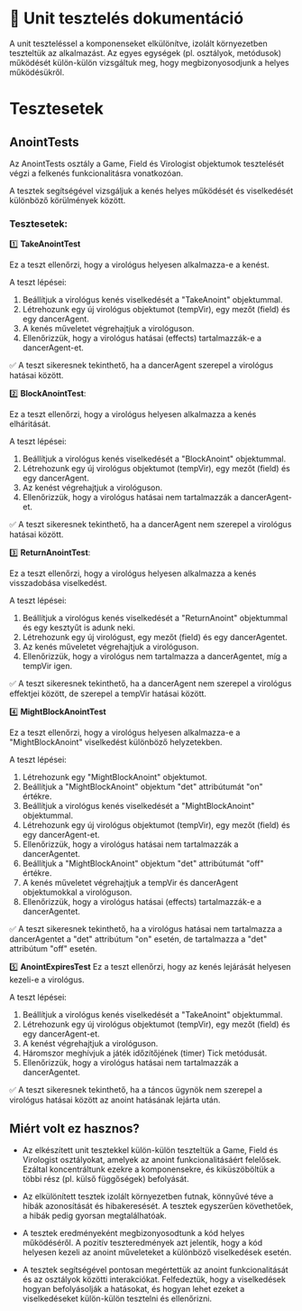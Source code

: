 # 🔎 Unit tesztelés dokumentáció

A unit teszteléssel a komponenseket elkülönítve, izolált környezetben teszteltük az alkalmazást. Az egyes egységek (pl. osztályok, metódusok) működését külön-külön vizsgáltuk meg, hogy megbizonyosodjunk a helyes működésükről.

# Tesztesetek


## AnointTests

Az AnointTests osztály a Game, Field és Virologist objektumok tesztelését végzi a felkenés funkcionalitásra vonatkozóan.

A tesztek segítségével vizsgáljuk a kenés helyes működését és viselkedését különböző körülmények között.

### __Tesztesetek:__

1️⃣ __TakeAnointTest__

Ez a teszt ellenőrzi, hogy a virológus helyesen alkalmazza-e a kenést.

A teszt lépései:

1. Beállítjuk a virológus kenés viselkedését a "TakeAnoint" objektummal.
2. Létrehozunk egy új virológus objektumot (tempVir), egy mezőt (field) és egy dancerAgent.
3. A kenés műveletet végrehajtjuk a virológuson. 
4. Ellenőrizzük, hogy a virológus hatásai (effects) tartalmazzák-e a dancerAgent-et.


✅ A teszt sikeresnek tekinthető, ha a dancerAgent szerepel a virológus hatásai között.


2️⃣ __BlockAnointTest__:

Ez a teszt ellenőrzi, hogy a virológus helyesen alkalmazza a kenés elháritását.

A teszt lépései:

1. Beállítjuk a virológus kenés viselkedését a "BlockAnoint" objektummal.
2. Létrehozunk egy új virológus objektumot (tempVir), egy mezőt (field) és egy dancerAgent.
3. Az kenést végrehajtjuk a virológuson.
4. Ellenőrizzük, hogy a virológus hatásai  nem tartalmazzák a dancerAgent-et.

✅ A teszt sikeresnek tekinthető, ha a dancerAgent nem szerepel a virológus hatásai között.

3️⃣ __ReturnAnointTest__:

Ez a teszt ellenőrzi, hogy a virológus helyesen alkalmazza a kenés visszadobása viselkedést.

A teszt lépései:

1. Beállítjuk a virológus kenés viselkedését a "ReturnAnoint" objektummal és egy kesztyűt is adunk neki.
2. Létrehozunk egy új virológust, egy mezőt (field) és egy dancerAgentet.
3. Az kenés műveletet végrehajtjuk a virológuson.
4. Ellenőrizzük, hogy a virológus nem tartalmazza a dancerAgentet, míg a tempVir igen.

✅ A teszt sikeresnek tekinthető, ha a dancerAgent nem szerepel a virológus effektjei között, de szerepel a tempVir hatásai között.

4️⃣ __MightBlockAnointTest__

Ez a teszt ellenőrzi, hogy a virológus helyesen alkalmazza-e a "MightBlockAnoint" viselkedést különböző helyzetekben.

A teszt lépései:

1. Létrehozunk egy "MightBlockAnoint" objektumot.
2. Beállítjuk a "MightBlockAnoint" objektum "det" attribútumát "on" értékre.
3. Beállítjuk a virológus kenés viselkedését a "MightBlockAnoint" objektummal.
4. Létrehozunk egy új virológus objektumot (tempVir), egy mezőt (field) és egy dancerAgent-et.
5. Ellenőrizzük, hogy a virológus hatásai nem tartalmazzák a dancerAgentet.
6. Beállítjuk a "MightBlockAnoint" objektum "det" attribútumát "off" értékre.
7. A kenés műveletet végrehajtjuk a tempVir és dancerAgent objektumokkal a virológuson.
8. Ellenőrizzük, hogy a virológus hatásai (effects) tartalmazzák-e a dancerAgentet.


✅ A teszt sikeresnek tekinthető, ha a virológus hatásai nem tartalmazza a dancerAgentet a "det" attribútum "on" esetén, de tartalmazza a "det" attribútum "off" esetén.

5️⃣ __AnointExpiresTest__
Ez a teszt ellenőrzi, hogy az kenés lejárását helyesen kezeli-e a virológus.

A teszt lépései:

1. Beállítjuk a virológus kenés viselkedését a "TakeAnoint" objektummal.
2. Létrehozunk egy új virológus objektumot (tempVir), egy mezőt (field) és egy dancerAgent-et.
3. A kenést végrehajtjuk a virológuson.
4. Háromszor meghívjuk a játék időzítőjének (timer) Tick metódusát.
5. Ellenőrizzük, hogy a virológus hatásai nem tartalmazzák a dancerAgentet.

✅ A teszt sikeresnek tekinthető, ha a táncos ügynök nem szerepel a virológus hatásai között az anoint hatásának lejárta után.

## Miért volt ez hasznos?

- Az elkészített unit tesztekkel külön-külön teszteltük a Game, Field és Virologist osztályokat, amelyek az anoint funkcionalitásáért felelősek. Ezáltal koncentráltunk ezekre a komponensekre, és kiküszöböltük a többi rész (pl. külső függőségek) befolyását.

- Az elkülönített tesztek izolált környezetben futnak, könnyűvé téve a hibák azonosítását és hibakeresését. A tesztek egyszerűen követhetőek, a hibák pedig gyorsan megtalálhatóak.

- A tesztek eredményeként megbizonyosodtunk a kód helyes működéséről. A pozitív teszteredmények azt jelentik, hogy a kód helyesen kezeli az anoint műveleteket a különböző viselkedések esetén.

- A tesztek segítségével pontosan megértettük az anoint funkcionalitását és az osztályok közötti interakciókat. Felfedeztük, hogy a viselkedések hogyan befolyásolják a hatásokat, és hogyan lehet ezeket a viselkedéseket külön-külön tesztelni és ellenőrizni.
